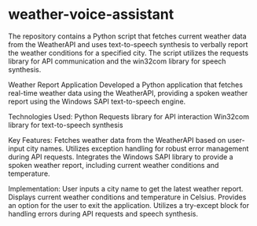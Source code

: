 # weather-voice-assistant
The repository contains a Python script that fetches current weather data from the WeatherAPI and uses text-to-speech synthesis to verbally report the weather conditions for a specified city. The script utilizes the requests library for API communication and the win32com library for speech synthesis.


Weather Report Application
Developed a Python application that fetches real-time weather data using the WeatherAPI, providing a spoken weather report using the Windows SAPI text-to-speech engine.

Technologies Used:
Python
Requests library for API interaction
Win32com library for text-to-speech synthesis

Key Features:
Fetches weather data from the WeatherAPI based on user-input city names.
Utilizes exception handling for robust error management during API requests.
Integrates the Windows SAPI library to provide a spoken weather report, including current weather conditions and temperature.

Implementation:
User inputs a city name to get the latest weather report.
Displays current weather conditions and temperature in Celsius.
Provides an option for the user to exit the application.
Utilizes a try-except block for handling errors during API requests and speech synthesis.
